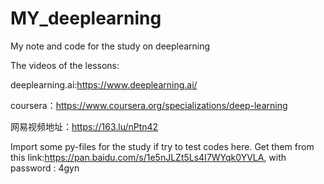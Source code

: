 # MY_deeplearning
My note and code for the study on deeplearning

The videos of the lessons:

deeplearning.ai:https://www.deeplearning.ai/

coursera：https://www.coursera.org/specializations/deep-learning

网易视频地址：https://163.lu/nPtn42


Import some py-files for the study if try to test codes here. Get them from this link:https://pan.baidu.com/s/1e5nJLZt5Ls4I7WYqk0YVLA, with password : 4gyn

